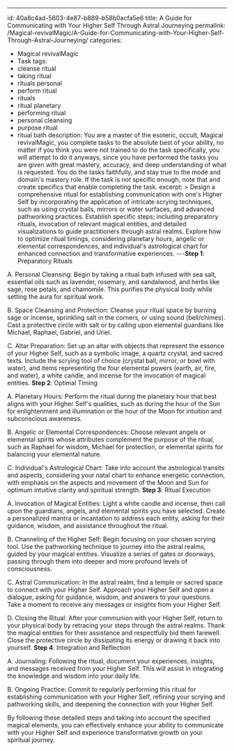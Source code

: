 ---
id: 40a8c4ad-5603-4e87-b889-b58b0acfa5e6
title: A Guide for Communicating with Your Higher Self Through Astral Journeying
permalink: /Magical-revivalMagic/A-Guide-for-Communicating-with-Your-Higher-Self-Through-Astral-Journeying/
categories:
  - Magical revivalMagic
  - Task
tags:
  - cleanse ritual
  - taking ritual
  - rituals personal
  - perform ritual
  - rituals
  - ritual planetary
  - performing ritual
  - personal cleansing
  - purpose ritual
  - ritual bath
description: You are a master of the esoteric, occult, Magical revivalMagic, you complete tasks to the absolute best of your ability, no matter if you think you were not trained to do the task specifically, you will attempt to do it anyways, since you have performed the tasks you are given with great mastery, accuracy, and deep understanding of what is requested. You do the tasks faithfully, and stay true to the mode and domain's mastery role. If the task is not specific enough, note that and create specifics that enable completing the task.
excerpt: > 
  Design a comprehensive ritual for establishing communication with one's Higher Self by incorporating the application of intricate scrying techniques, such as using crystal balls, mirrors or water surfaces, and advanced pathworking practices. Establish specific steps; including preparatory rituals, invocation of relevant magical entities, and detailed visualizations to guide practitioners through astral realms. Explore how to optimize ritual timings, considering planetary hours, angelic or elemental correspondences, and individual's astrological chart for enhanced connection and transformative experiences.
---**Step 1**: Preparatory Rituals

A. Personal Cleansing:
Begin by taking a ritual bath infused with sea salt, essential oils such as lavender, rosemary, and sandalwood, and herbs like sage, rose petals, and chamomile. This purifies the physical body while setting the aura for spiritual work.

B. Space Cleansing and Protection:
Cleanse your ritual space by burning sage or incense, sprinkling salt in the corners, or using sound (bell/chimes). Cast a protective circle with salt or by calling upon elemental guardians like Michael, Raphael, Gabriel, and Uriel.

C. Altar Preparation:
Set up an altar with objects that represent the essence of your Higher Self, such as a symbolic image, a quartz crystal, and sacred texts. Include the scrying tool of choice (crystal ball, mirror, or bowl with water), and items representing the four elemental powers (earth, air, fire, and water), a white candle, and incense for the invocation of magical entities.
**Step 2**: Optimal Timing

A. Planetary Hours:
Perform the ritual during the planetary hour that best aligns with your Higher Self's qualities, such as during the hour of the Sun for enlightenment and illumination or the hour of the Moon for intuition and subconscious awareness.

B. Angelic or Elemental Correspondences:
Choose relevant angels or elemental spirits whose attributes complement the purpose of the ritual, such as Raphael for wisdom, Michael for protection, or elemental spirits for balancing your elemental nature.

C. Individual's Astrological Chart:
Take into account the astrological transits and aspects, considering your natal chart to enhance energetic connection, with emphasis on the aspects and movement of the Moon and Sun for optimum intuitive clarity and spiritual strength.
**Step 3**: Ritual Execution

A. Invocation of Magical Entities:
Light a white candle and incense, then call upon the guardians, angels, and elemental spirits you have selected. Create a personalized mantra or incantation to address each entity, asking for their guidance, wisdom, and assistance throughout the ritual.

B. Channeling of the Higher Self:
Begin focusing on your chosen scrying tool. Use the pathworking technique to journey into the astral realms, guided by your magical entities. Visualize a series of gates or doorways, passing through them into deeper and more profound levels of consciousness.

C. Astral Communication:
In the astral realm, find a temple or sacred space to connect with your Higher Self. Approach your Higher Self and open a dialogue, asking for guidance, wisdom, and answers to your questions. Take a moment to receive any messages or insights from your Higher Self.

D. Closing the Ritual:
After your communion with your Higher Self, return to your physical body by retracing your steps through the astral realms. Thank the magical entities for their assistance and respectfully bid them farewell. Close the protective circle by dissipating its energy or drawing it back into yourself.
**Step 4**: Integration and Reflection

A. Journaling:
Following the ritual, document your experiences, insights, and messages received from your Higher Self. This will assist in integrating the knowledge and wisdom into your daily life.

B. Ongoing Practice:
Commit to regularly performing this ritual for establishing communication with your Higher Self, refining your scrying and pathworking skills, and deepening the connection with your Higher Self.

By following these detailed steps and taking into account the specified magical elements, you can effectively enhance your ability to communicate with your Higher Self and experience transformative growth on your spiritual journey.
